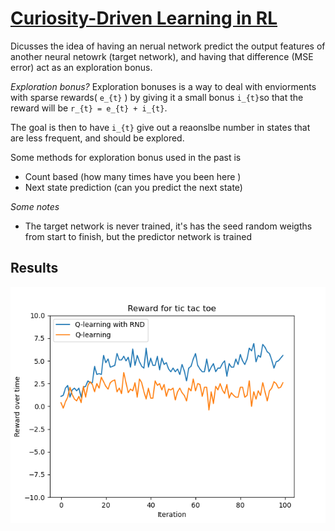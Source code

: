 # [Curiosity-Driven Learning in RL](https://arxiv.org/pdf/1810.12894.pdf) 
Dicusses the idea of having an nerual network predict the output features of another neural netowrk (target network), and having that difference (MSE error) act as an exploration bonus.

*Exploration bonus?* 
Exploration bonuses is a way to deal with enviorments with sparse rewards( `e_{t}` ) by giving it a small bonus `i_{t}`so that the reward will be `r_{t} = e_{t} + i_{t}`. 

The goal is then to have `i_{t}` give out a reaonslbe number in states that are less frequent, and should be explored.

Some methods for exploration bonus used in the past is
- Count based  (how many times have you been here )
- Next state prediction (can you predict the next state)

*Some notes*
- The target network is never trained, it's has the seed random weigths from start to finish, but the predictor network is trained

## Results

![rewards](./rewards.png)
